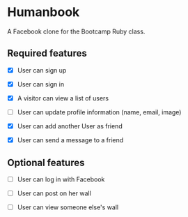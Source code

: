 
# Humanbook

A Facebook clone for the Bootcamp Ruby class.


## Required features

- [x] User can sign up
- [x] User can sign in
- [x] A visitor can view a list of users
- [ ] User can update profile information (name, email, image)
- [X] User can add another User as friend
- [X] User can send a message to a friend


## Optional features

- [ ] User can log in with Facebook
- [ ] User can post on her wall
- [ ] User can view someone else's wall




